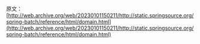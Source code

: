 原文：[http://web.archive.org/web/20230101150211/http://static.springsource.org/spring-batch/reference/html/domain.html](http://web.archive.org/web/20230101150211/http://static.springsource.org/spring-batch/reference/html/domain.html)